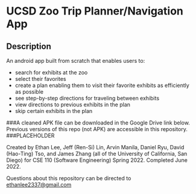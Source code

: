 # UCSD Zoo Trip Planner/Navigation App

## Description
An android app built from scratch that enables users to:
- search for exhibits at the zoo
- select their favorites
- create a plan enabling them to visit their favorite exhibits as efficiently as possible
- see step-by-step directions for traveling between exhibits
- view directions to previous exhibits in the plan
- skip certain exhibits in the plan

###A cleaned APK file can be downloaded in the Google Drive link below. Previous versions of this repo (not APK) are accessible in this repository.
###PLACEHOLDER

Created by Ethan Lee, Jeff (Ren-Si) Lin, Arvin Manila, Daniel Ryu, David (Hao-Ting) Tso, and James Zhang (all of the University of California, San Diego) for CSE 110 (Software Engineering) Spring 2022. Completed June 2022.

Questions about this repository can be directed to ethanlee2337@gmail.com